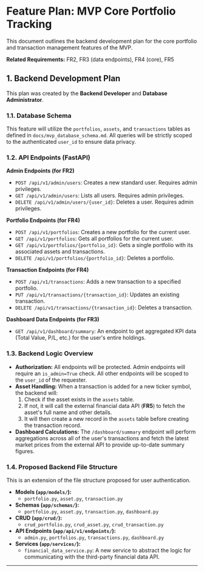 # Feature Plan: MVP Core Portfolio Tracking

This document outlines the backend development plan for the core portfolio and transaction management features of the MVP.

**Related Requirements:** FR2, FR3 (data endpoints), FR4 (core), FR5

## 1. Backend Development Plan

This plan was created by the **Backend Developer** and **Database Administrator**.

### 1.1. Database Schema

This feature will utilize the `portfolios`, `assets`, and `transactions` tables as defined in `docs/mvp_database_schema.md`. All queries will be strictly scoped to the authenticated `user_id` to ensure data privacy.

### 1.2. API Endpoints (FastAPI)

**Admin Endpoints (for FR2)**
*   `POST /api/v1/admin/users`: Creates a new standard user. Requires admin privileges.
*   `GET /api/v1/admin/users`: Lists all users. Requires admin privileges.
*   `DELETE /api/v1/admin/users/{user_id}`: Deletes a user. Requires admin privileges.

**Portfolio Endpoints (for FR4)**
*   `POST /api/v1/portfolios`: Creates a new portfolio for the current user.
*   `GET /api/v1/portfolios`: Gets all portfolios for the current user.
*   `GET /api/v1/portfolios/{portfolio_id}`: Gets a single portfolio with its associated assets and transactions.
*   `DELETE /api/v1/portfolios/{portfolio_id}`: Deletes a portfolio.

**Transaction Endpoints (for FR4)**
*   `POST /api/v1/transactions`: Adds a new transaction to a specified portfolio.
*   `PUT /api/v1/transactions/{transaction_id}`: Updates an existing transaction.
*   `DELETE /api/v1/transactions/{transaction_id}`: Deletes a transaction.

**Dashboard Data Endpoints (for FR3)**
*   `GET /api/v1/dashboard/summary`: An endpoint to get aggregated KPI data (Total Value, P/L, etc.) for the user's entire holdings.

### 1.3. Backend Logic Overview

*   **Authorization:** All endpoints will be protected. Admin endpoints will require an `is_admin=True` check. All other endpoints will be scoped to the `user_id` of the requester.
*   **Asset Handling:** When a transaction is added for a new ticker symbol, the backend will:
    1.  Check if the asset exists in the `assets` table.
    2.  If not, it will call the external financial data API (**FR5**) to fetch the asset's full name and other details.
    3.  It will then create a new record in the `assets` table before creating the transaction record.
*   **Dashboard Calculations:** The `/dashboard/summary` endpoint will perform aggregations across all of the user's transactions and fetch the latest market prices from the external API to provide up-to-date summary figures.

### 1.4. Proposed Backend File Structure

This is an extension of the file structure proposed for user authentication.

*   **Models (`app/models/`):**
    *   `portfolio.py`, `asset.py`, `transaction.py`
*   **Schemas (`app/schemas/`):**
    *   `portfolio.py`, `asset.py`, `transaction.py`, `dashboard.py`
*   **CRUD (`app/crud/`):**
    *   `crud_portfolio.py`, `crud_asset.py`, `crud_transaction.py`
*   **API Endpoints (`app/api/v1/endpoints/`):**
    *   `admin.py`, `portfolios.py`, `transactions.py`, `dashboard.py`
*   **Services (`app/services/`):**
    *   `financial_data_service.py`: A new service to abstract the logic for communicating with the third-party financial data API.

---